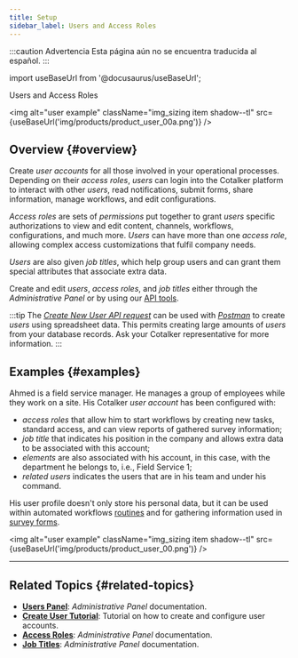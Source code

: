 ```yaml
---
title: Setup
sidebar_label: Users and Access Roles
---
```


:::caution Advertencia
Esta página aún no se encuentra traducida al español.
:::

import useBaseUrl from '@docusaurus/useBaseUrl'; 

<span className="hero__title">Users and Access Roles</span>

<img alt="user example" className="img_sizing item shadow--tl" src={useBaseUrl('img/products/product_user_00a.png')} />
<br/>

## Overview {#overview}
Create _user accounts_ for all those involved in your operational processes. Depending on their _access roles_, _users_ can login into the Cotalker platform to interact with other _users_, read notifications, submit forms, share information, manage workflows, and edit configurations.

_Access roles_ are sets of _permissions_ put together to grant _users_ specific authorizations to view and edit content, channels, workflows, configurations, and much more. _Users_ can have more than one _access role_, allowing complex access customizations that fulfil company needs.

_Users_ are also given _job titles_, which help group users and can grant them special attributes that associate extra data.

Create and edit _users_, _access roles_, and _job titles_ either through the _Administrative Panel_ or by using our [API tools](/docs/documentation/api/overview_api).

:::tip
The [_Create New User API request_](/docs/documentation/api/users/#post-user) can be used with [_Postman_](https://www.postman.com) to create _users_ using spreadsheet data. This permits creating large amounts of _users_ from your database records. Ask your Cotalker representative for more information.
:::

## Examples {#examples}

<div className="container">
<div className="row">
<div className="col col--6">

Ahmed is a field service manager. He manages a group of employees while they work on a site. His Cotalker _user account_ has been configured with: 
- _access roles_ that allow him to start workflows by creating new tasks, standard access, and can view reports of gathered survey information;
- _job title_ that indicates his position in the company and allows extra data to be associated with this account;
- _elements_ are also associated with his account, in this case, with the department he belongs to, i.e., Field Service 1;
- _related users_ indicates the users that are in his team and under his command.

His user profile doesn't only store his personal data, but it can be used within automated workflows [routines](/docs/documentation/automation/admin_routine) and for gathering information used in [survey forms](/docs/documentation/client/surveys/overview).

</div>
<div className="col col--6">

<img alt="user example" className="img_sizing item shadow--tl" src={useBaseUrl('img/products/product_user_00.png')} />

</div>
</div>
</div>


---- 

## Related Topics {#related-topics}
- [**Users Panel**](/docs/documentation/admin/users): _Administrative Panel_ documentation.
- [**Create User Tutorial**](/docs/tutorials/basic/create_user): Tutorial on how to create and configure user accounts.
- [**Access Roles**](/docs/documentation/admin/admin_accessrole): _Administrative Panel_ documentation.
- [**Job Titles**](/docs/documentation/admin/admin_jobtitles): _Administrative Panel_ documentation.

